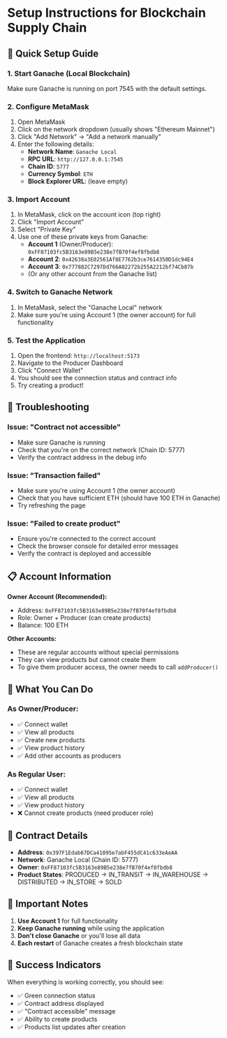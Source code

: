 # Setup Instructions for Blockchain Supply Chain

## 🚀 **Quick Setup Guide**

### 1. **Start Ganache (Local Blockchain)**
Make sure Ganache is running on port 7545 with the default settings.

### 2. **Configure MetaMask**
1. Open MetaMask
2. Click on the network dropdown (usually shows "Ethereum Mainnet")
3. Click "Add Network" → "Add a network manually"
4. Enter the following details:
   - **Network Name**: `Ganache Local`
   - **RPC URL**: `http://127.0.0.1:7545`
   - **Chain ID**: `5777`
   - **Currency Symbol**: `ETH`
   - **Block Explorer URL**: (leave empty)

### 3. **Import Account**
1. In MetaMask, click on the account icon (top right)
2. Click "Import Account"
3. Select "Private Key"
4. Use one of these private keys from Ganache:
   - **Account 1** (Owner/Producer): `0xFF87103fc5B3163e89B5e238e7fB70f4ef8fbdb8`
   - **Account 2**: `0x42638a3E02561Af8E7762b3ce7614350D1dc94E4`
   - **Account 3**: `0x777882C7297Dd766A82272b255A2212bf74Cb87b`
   - (Or any other account from the Ganache list)

### 4. **Switch to Ganache Network**
1. In MetaMask, select the "Ganache Local" network
2. Make sure you're using Account 1 (the owner account) for full functionality

### 5. **Test the Application**
1. Open the frontend: `http://localhost:5173`
2. Navigate to the Producer Dashboard
3. Click "Connect Wallet"
4. You should see the connection status and contract info
5. Try creating a product!

## 🔧 **Troubleshooting**

### **Issue: "Contract not accessible"**
- Make sure Ganache is running
- Check that you're on the correct network (Chain ID: 5777)
- Verify the contract address in the debug info

### **Issue: "Transaction failed"**
- Make sure you're using Account 1 (the owner account)
- Check that you have sufficient ETH (should have 100 ETH in Ganache)
- Try refreshing the page

### **Issue: "Failed to create product"**
- Ensure you're connected to the correct account
- Check the browser console for detailed error messages
- Verify the contract is deployed and accessible

## 📋 **Account Information**

**Owner Account (Recommended):**
- Address: `0xFF87103fc5B3163e89B5e238e7fB70f4ef8fbdb8`
- Role: Owner + Producer (can create products)
- Balance: 100 ETH

**Other Accounts:**
- These are regular accounts without special permissions
- They can view products but cannot create them
- To give them producer access, the owner needs to call `addProducer()`

## 🎯 **What You Can Do**

### **As Owner/Producer:**
- ✅ Connect wallet
- ✅ View all products
- ✅ Create new products
- ✅ View product history
- ✅ Add other accounts as producers

### **As Regular User:**
- ✅ Connect wallet
- ✅ View all products
- ✅ View product history
- ❌ Cannot create products (need producer role)

## 🔄 **Contract Details**

- **Address**: `0x397F1Edab67DCa41095e7abF455dC41c633eAeAA`
- **Network**: Ganache Local (Chain ID: 5777)
- **Owner**: `0xFF87103fc5B3163e89B5e238e7fB70f4ef8fbdb8`
- **Product States**: PRODUCED → IN_TRANSIT → IN_WAREHOUSE → DISTRIBUTED → IN_STORE → SOLD

## 🚨 **Important Notes**

1. **Use Account 1** for full functionality
2. **Keep Ganache running** while using the application
3. **Don't close Ganache** or you'll lose all data
4. **Each restart** of Ganache creates a fresh blockchain state

## 🎉 **Success Indicators**

When everything is working correctly, you should see:
- ✅ Green connection status
- ✅ Contract address displayed
- ✅ "Contract accessible" message
- ✅ Ability to create products
- ✅ Products list updates after creation
